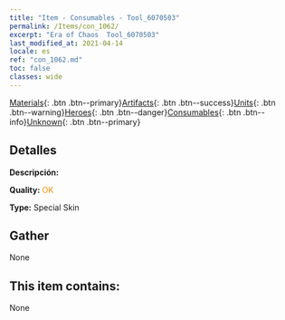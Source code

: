 ```yaml
---
title: "Item - Consumables - Tool_6070503"
permalink: /Items/con_1062/
excerpt: "Era of Chaos  Tool_6070503"
last_modified_at: 2021-04-14
locale: es
ref: "con_1062.md"
toc: false
classes: wide
---
```

 [Materials](/es/Items/){: .btn .btn--primary}[Artifacts](/es/Items/Artifacts/){: .btn .btn--success}[Units](/es/Items/Units/){: .btn .btn--warning}[Heroes](/es/Items/Heroes/){: .btn .btn--danger}[Consumables](/es/Items/Consumables/){: .btn .btn--info}[Unknown](/es/Items/Unknown/){: .btn .btn--primary}

## Detalles
 **Descripción:** 

 **Quality:** <span style="color: #FF8C00">OK</span>

 **Type:** Special Skin

## Gather

  None

## This item contains:

  None

